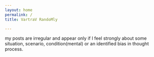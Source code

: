 ```yaml
---
layout: home
permalink: /
title: VartraV RandoMly

---
```

my posts are irregular and appear only if I feel strongly about some situation, scenario, condition(mental) or an identified bias in thought process.


